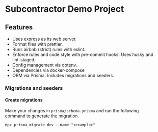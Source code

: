 # Subcontractor Demo Project

## Features

- Uses express as its web server.
- Format files with prettier.
- Runs airbnb (strict) rules with eslint.
- Enforce rules and code style with pre-commit hooks. Uses husky and lint-staged.
- Config management via dotenv.
- Dependencies via docker-compose
- ORM via Prisma. Includes migrations and seeders.

### Migrations and seeders

#### Create migrations

Make your changes in `prisma/schema.prisma` and run the following command to generate the migration.

```shell
npx prisma migrate dev --name "<example>"
```

